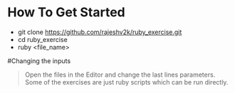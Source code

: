 <!-- =========================== -->
<!-- = Developed By Rajesh Veedhi= -->
<!-- = veedhirajesh@gmail.com= -->
<!-- =========================== -->
<!-- =========================== -->

# How To Get Started

- git clone https://github.com/rajeshv2k/ruby_exercise.git
- cd ruby_exercise
- ruby <file_name>


#Changing the inputs

> Open the files in the Editor and change the last lines parameters.
> Some of the exercises are just ruby scripts which can be run directly.